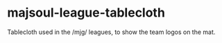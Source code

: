 # majsoul-league-tablecloth
Tablecloth used in the /mjg/ leagues, to show the team logos on the mat. 
